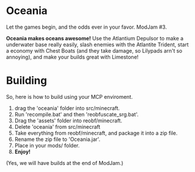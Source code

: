 Oceania
===================

Let the games begin, and the odds ever in your favor. ModJam #3.

**Oceania makes oceans awesome!** Use the Atlantium Depulsor to make a underwater base really easily, slash enemies with the Atlantite Trident, start a economy with Chest Boats (and they take damage, so Lilypads arn't so annoying), and make your builds great with Limestone! 

Building
===================

So, here is how to build using your MCP enviroment.

1. drag the 'oceania' folder into src/minecraft.
2. Run 'recompile.bat' and then 'reobfuscate_srg.bat'.
3. Drag the 'assets' folder into reobf/minecraft.
4. Delete 'oceania' from src/minecraft
5. Take everything from reobf/minecraft, and package it into a zip file.
6. Rename the zip file to 'Oceania.jar'.
7. Place in your mods/ folder.
8. **Enjoy!**

(Yes, we will have builds at the end of ModJam.)
